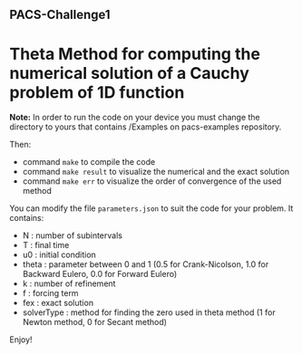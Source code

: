 ## PACS-Challenge1 ##

# Theta Method for computing the numerical solution of a Cauchy problem of 1D function #

**Note:** In order to run the code on your device you must change the directory to yours that contains /Examples on pacs-examples repository.

Then:
- command `make` to compile the code
- command `make result` to visualize the numerical and the exact solution
- command `make err` to visualize the order of convergence of the used method

You can modify the file `parameters.json` to suit the code for your problem.
It contains:
- N : number of subintervals
- T : final time
- u0 : initial condition
- theta : parameter between 0 and 1 (0.5 for Crank-Nicolson, 1.0 for Backward Eulero, 0.0 for Forward Eulero)
- k : number of refinement
- f : forcing term
- fex : exact solution
- solverType : method for finding the zero used in theta method (1 for Newton method, 0 for Secant method)

Enjoy!
